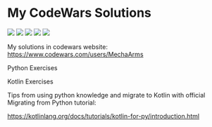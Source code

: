 # My CodeWars Solutions
![](https://www.codewars.com/users/MechaArms/badges/micro)
![](https://img.shields.io/github/directory-file-count/MechaArms/My-CodeWars-Solutions/Kotlin?color=blueviolet&label=Koltin%20-%20files&logo=Kotlin)
![](https://img.shields.io/github/directory-file-count/MechaArms/My-CodeWars-Solutions/Python?color=blue&label=Python%20-%20files&logo=Python)
![](https://img.shields.io/badge/-Python-blue)
![](https://img.shields.io/badge/-Kotlin-blueviolet)

My solutions in codewars website: https://www.codewars.com/users/MechaArms
<p>Python Exercises</p>
<p>Kotlin Exercises</p>

<p>Tips from using python knowledge and migrate to Kotlin with official Migrating from Python tutorial:</p>

https://kotlinlang.org/docs/tutorials/kotlin-for-py/introduction.html
